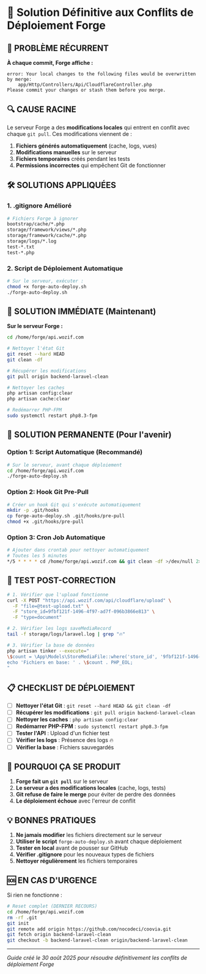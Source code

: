 # 🔧 Solution Définitive aux Conflits de Déploiement Forge

## 🚨 **PROBLÈME RÉCURRENT**

**À chaque commit, Forge affiche :**
```
error: Your local changes to the following files would be overwritten by merge:
	app/Http/Controllers/Api/CloudflareController.php
Please commit your changes or stash them before you merge.
```

## 🔍 **CAUSE RACINE**

Le serveur Forge a des **modifications locales** qui entrent en conflit avec chaque `git pull`. Ces modifications viennent de :

1. **Fichiers générés automatiquement** (cache, logs, vues)
2. **Modifications manuelles** sur le serveur
3. **Fichiers temporaires** créés pendant les tests
4. **Permissions incorrectes** qui empêchent Git de fonctionner

## 🛠️ **SOLUTIONS APPLIQUÉES**

### **1. .gitignore Amélioré**
```bash
# Fichiers Forge à ignorer
bootstrap/cache/*.php
storage/framework/views/*.php
storage/framework/cache/*.php
storage/logs/*.log
test-*.txt
test-*.php
```

### **2. Script de Déploiement Automatique**
```bash
# Sur le serveur, exécuter :
chmod +x forge-auto-deploy.sh
./forge-auto-deploy.sh
```

## 🚀 **SOLUTION IMMÉDIATE (Maintenant)**

**Sur le serveur Forge :**
```bash
cd /home/forge/api.wozif.com

# Nettoyer l'état Git
git reset --hard HEAD
git clean -df

# Récupérer les modifications
git pull origin backend-laravel-clean

# Nettoyer les caches
php artisan config:clear
php artisan cache:clear

# Redémarrer PHP-FPM
sudo systemctl restart php8.3-fpm
```

## 🔄 **SOLUTION PERMANENTE (Pour l'avenir)**

### **Option 1: Script Automatique (Recommandé)**
```bash
# Sur le serveur, avant chaque déploiement
cd /home/forge/api.wozif.com
./forge-auto-deploy.sh
```

### **Option 2: Hook Git Pre-Pull**
```bash
# Créer un hook Git qui s'exécute automatiquement
mkdir -p .git/hooks
cp forge-auto-deploy.sh .git/hooks/pre-pull
chmod +x .git/hooks/pre-pull
```

### **Option 3: Cron Job Automatique**
```bash
# Ajouter dans crontab pour nettoyer automatiquement
# Toutes les 5 minutes
*/5 * * * * cd /home/forge/api.wozif.com && git clean -df >/dev/null 2>&1
```

## 🧪 **TEST POST-CORRECTION**

```bash
# 1. Vérifier que l'upload fonctionne
curl -X POST "https://api.wozif.com/api/cloudflare/upload" \
  -F "file=@test-upload.txt" \
  -F "store_id=9fbf121f-1496-4f97-ad7f-096b3866e813" \
  -F "type=document"

# 2. Vérifier les logs saveMediaRecord
tail -f storage/logs/laravel.log | grep "🔥"

# 3. Vérifier la base de données
php artisan tinker --execute="
\$count = \App\Models\StoreMediaFile::where('store_id', '9fbf121f-1496-4f97-ad7f-096b3866e813')->count();
echo 'Fichiers en base: ' . \$count . PHP_EOL;
"
```

## 📋 **CHECKLIST DE DÉPLOIEMENT**

- [ ] **Nettoyer l'état Git** : `git reset --hard HEAD && git clean -df`
- [ ] **Récupérer les modifications** : `git pull origin backend-laravel-clean`
- [ ] **Nettoyer les caches** : `php artisan config:clear`
- [ ] **Redémarrer PHP-FPM** : `sudo systemctl restart php8.3-fpm`
- [ ] **Tester l'API** : Upload d'un fichier test
- [ ] **Vérifier les logs** : Présence des logs 🔥
- [ ] **Vérifier la base** : Fichiers sauvegardés

## 🎯 **POURQUOI ÇA SE PRODUIT**

1. **Forge fait un `git pull`** sur le serveur
2. **Le serveur a des modifications locales** (cache, logs, tests)
3. **Git refuse de faire le merge** pour éviter de perdre des données
4. **Le déploiement échoue** avec l'erreur de conflit

## 💡 **BONNES PRATIQUES**

1. **Ne jamais modifier** les fichiers directement sur le serveur
2. **Utiliser le script** `forge-auto-deploy.sh` avant chaque déploiement
3. **Tester en local** avant de pousser sur GitHub
4. **Vérifier .gitignore** pour les nouveaux types de fichiers
5. **Nettoyer régulièrement** les fichiers temporaires

## 🆘 **EN CAS D'URGENCE**

Si rien ne fonctionne :
```bash
# Reset complet (DERNIER RECOURS)
cd /home/forge/api.wozif.com
rm -rf .git
git init
git remote add origin https://github.com/nocodeci/coovia.git
git fetch origin backend-laravel-clean
git checkout -b backend-laravel-clean origin/backend-laravel-clean
```

---
*Guide créé le 30 août 2025 pour résoudre définitivement les conflits de déploiement Forge*
